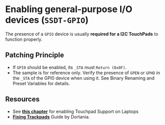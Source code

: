 # Enabling general-purpose I/O devices (`SSDT-GPIO`)
The presence of a `GPIO` device is usually **required for a I2C TouchPads** to function properly.

## Patching Principle
- If `GPI0` should be enabled, its `_STA` must `Return (0x0F)`.
- The sample is for reference only. Verify the presence of `GPEN` or `GPHD` in the `_STA` of the GPI0 device when using it. See Binary Renaming and Preset Variables for details.

## Resources
- See [**this chapter**](https://github.com/5T33Z0/OC-Little-Translated/tree/main/05_Laptop-specific_Patches/Trackpad_Patches) for enabling Touchpad Support on Laptops
- [**Fixing Trackpads**](https://dortania.github.io/Getting-Started-With-ACPI/Laptops/trackpad-methods/manual.html#checking-gpi0) Guide by Dortania.
